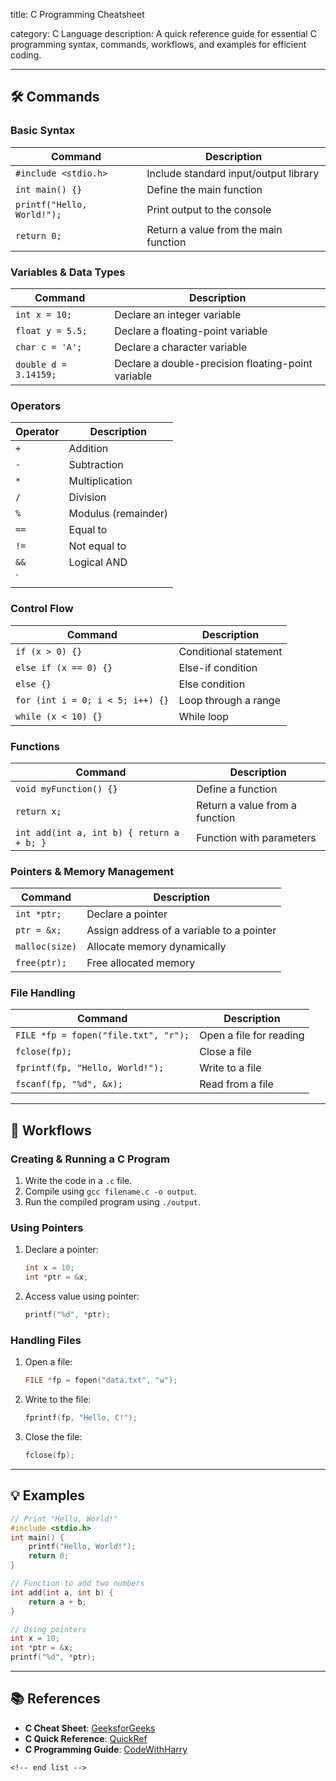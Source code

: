 title: C Programming Cheatsheet

category: C Language
description: A quick reference guide for essential C programming syntax, commands, workflows, and examples for efficient coding.

---

## 🛠️ Commands

### **Basic Syntax**

| Command                      | Description                           |
| ---------------------------- | ------------------------------------- |
| `#include <stdio.h>`       | Include standard input/output library |
| `int main() {}`            | Define the main function              |
| `printf("Hello, World!");` | Print output to the console           |
| `return 0;`                | Return a value from the main function |

### **Variables & Data Types**

| Command                 | Description                                        |
| ----------------------- | -------------------------------------------------- |
| `int x = 10;`         | Declare an integer variable                        |
| `float y = 5.5;`      | Declare a floating-point variable                  |
| `char c = 'A';`       | Declare a character variable                       |
| `double d = 3.14159;` | Declare a double-precision floating-point variable |

### **Operators**

| Operator | Description         |
| -------- | ------------------- |
| `+`    | Addition            |
| `-`    | Subtraction         |
| `*`    | Multiplication      |
| `/`    | Division            |
| `%`    | Modulus (remainder) |
| `==`   | Equal to            |
| `!=`   | Not equal to        |
| `&&`   | Logical AND         |
| `        |                     |

### **Control Flow**

| Command                            | Description           |
| ---------------------------------- | --------------------- |
| `if (x > 0) {}`                  | Conditional statement |
| `else if (x == 0) {}`            | Else-if condition     |
| `else {}`                        | Else condition        |
| `for (int i = 0; i < 5; i++) {}` | Loop through a range  |
| `while (x < 10) {}`              | While loop            |

### **Functions**

| Command                                     | Description                    |
| ------------------------------------------- | ------------------------------ |
| `void myFunction() {}`                    | Define a function              |
| `return x;`                               | Return a value from a function |
| `int add(int a, int b) { return a + b; }` | Function with parameters       |

### **Pointers & Memory Management**

| Command          | Description                               |
| ---------------- | ----------------------------------------- |
| `int *ptr;`    | Declare a pointer                         |
| `ptr = &x;`    | Assign address of a variable to a pointer |
| `malloc(size)` | Allocate memory dynamically               |
| `free(ptr);`   | Free allocated memory                     |

### **File Handling**

| Command                                | Description             |
| -------------------------------------- | ----------------------- |
| `FILE *fp = fopen("file.txt", "r");` | Open a file for reading |
| `fclose(fp);`                        | Close a file            |
| `fprintf(fp, "Hello, World!");`      | Write to a file         |
| `fscanf(fp, "%d", &x);`              | Read from a file        |

---

## 🔄 Workflows

### **Creating & Running a C Program**

1. Write the code in a `.c` file.
2. Compile using `gcc filename.c -o output`.
3. Run the compiled program using `./output`.

### **Using Pointers**

1. Declare a pointer:
   ```c
   int x = 10;
   int *ptr = &x;
   ```
2. Access value using pointer:
   ```c
   printf("%d", *ptr);
   ```

### **Handling Files**

1. Open a file:
   ```c
   FILE *fp = fopen("data.txt", "w");
   ```
2. Write to the file:
   ```c
   fprintf(fp, "Hello, C!");
   ```
3. Close the file:
   ```c
   fclose(fp);
   ```

---

## 💡 Examples

```c
// Print "Hello, World!"
#include <stdio.h>
int main() {
    printf("Hello, World!");
    return 0;
}

// Function to add two numbers
int add(int a, int b) {
    return a + b;
}

// Using pointers
int x = 10;
int *ptr = &x;
printf("%d", *ptr);
```

---

## 📚 References

- **C Cheat Sheet**: [GeeksforGeeks](https://www.geeksforgeeks.org/c-cheatsheet/)
- **C Quick Reference**: [QuickRef](https://quickref.me/c.html)
- **C Programming Guide**: [CodeWithHarry](https://www.codewithharry.com/blogpost/c-cheatsheet)

```
<!-- end list -->
```

